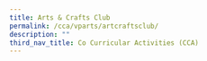 ```yaml
---
title: Arts & Crafts Club
permalink: /cca/vparts/artcraftsclub/
description: ""
third_nav_title: Co Curricular Activities (CCA)
---
```

